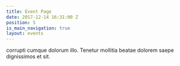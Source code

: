 ```yaml
---
title: Event Page
date: 2017-12-14 16:31:00 Z
position: 5
is_main_navigation: true
layout: events
---
```


corrupti cumque dolorum illo. Tenetur mollitia beatae dolorem saepe dignissimos et sit.

